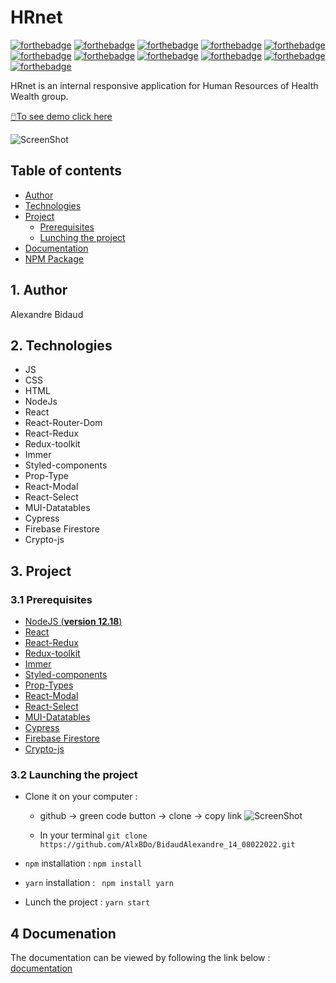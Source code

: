 # HRnet 
[![forthebadge](https://alxbdo.github.io/RHDatePicker/src/img/made-with-react.svg)](https://forthebadge.com) 
[![forthebadge](https://alxbdo.github.io/RHDatePicker/src/img/use-react-redux.svg)](https://forthebadge.com) 
[![forthebadge](https://alxbdo.github.io/BidaudAlexandre_14_08022022/src/assets/use-crypto-js.svg)](https://forthebadge.com) 
[![forthebadge](https://alxbdo.github.io/BidaudAlexandre_14_08022022/src/assets/use-cypress.svg)](https://forthebadge.com) 
[![forthebadge](https://alxbdo.github.io/BidaudAlexandre_14_08022022/src/assets/use-firestore.svg)](https://forthebadge.com) 
[![forthebadge](https://alxbdo.github.io/BidaudAlexandre_14_08022022/src/assets/use-mui-datatables.svg)](https://forthebadge.com) 
[![forthebadge](https://alxbdo.github.io/BidaudAlexandre_14_08022022/src/assets/use-prop-type.svg)](https://forthebadge.com) 
[![forthebadge](https://alxbdo.github.io/BidaudAlexandre_14_08022022/src/assets/use-react-modal.svg)](https://forthebadge.com) 
[![forthebadge](https://alxbdo.github.io/BidaudAlexandre_14_08022022/src/assets/use-react-select.svg)](https://forthebadge.com) 
[![forthebadge](https://alxbdo.github.io/BidaudAlexandre_14_08022022/src/assets/use-rhdatepicker.svg)](https://forthebadge.com) 
[![forthebadge](https://alxbdo.github.io/BidaudAlexandre_14_08022022/src/assets/use-styled-components.svg)](https://forthebadge.com) 

HRnet is an internal responsive application for Human Resources of Health Wealth group.

[🖱️To see demo click here](https://eager-hopper-49bbe8.netlify.app/)


![ScreenShot](https://alxbdo.github.io/BidaudAlexandre_14_08022022/src/assets/HealthWealthPresentation.gif) 


## Table of contents 

* [Author](#1-author)
* [Technologies](#2-technologies)
* [Project](#3-project)
    * [Prerequisites](#31-prerequisites) 
    * [Lunching the project](#32-launching-the-project)
* [Documentation](#4-documenation) 
* [NPM Package](#5-npm-package)


## 1. Author

Alexandre Bidaud


## 2. Technologies

- JS 
- CSS 
- HTML 
- NodeJs
- React 
- React-Router-Dom  
- React-Redux 
- Redux-toolkit 
- Immer 
- Styled-components 
- Prop-Type 
- React-Modal 
- React-Select 
- MUI-Datatables 
- Cypress 
- Firebase Firestore 
- Crypto-js 


## 3. Project

### 3.1 Prerequisites

- [NodeJS (**version 12.18**)](https://nodejs.org/en/)
- [React](https://reactjs.org/) 
- [React-Redux](https://react-redux.js.org/introduction/getting-started) 
- [Redux-toolkit](https://redux-toolkit.js.org/introduction/getting-started) 
- [Immer](https://immerjs.github.io/immer/) 
- [Styled-components](https://styled-components.com/) 
- [Prop-Types](https://www.npmjs.com/package/prop-types) 
- [React-Modal](https://reactcommunity.org/react-modal/) 
- [React-Select](https://react-select.com/home) 
- [MUI-Datatables](https://openbase.com/js/mui-datatables/documentation) 
- [Cypress](https://docs.cypress.io/guides/getting-started/installing-cypress) 
- [Firebase Firestore](https://firebase.google.com/docs/firestore) 
- [Crypto-js](https://www.npmjs.com/package/crypto-js) 


### 3.2 Launching the project

- Clone it on your computer :

    * github -> green code button -> clone -> copy link
    ![ScreenShot](https://alxbdo.github.io/BidaudAlexandre_12_02112021/src/assets/clone_repo.jpg)

    * In your terminal 
``` git clone https://github.com/AlxBDo/BidaudAlexandre_14_08022022.git ```

- `npm` installation : ``` npm install ```

- `yarn` installation : ``` npm install yarn``` 

- Lunch the project : ``` yarn start ```


## 4 Documenation

The documentation can be viewed by following the link below : [documentation](https://alxbdo.github.io/BidaudAlexandre_14_08022022/docs/index.html) 

